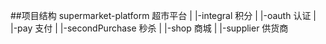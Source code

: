 ##项目结构
    supermarket-platform 超市平台
    |
    |-integral  积分
    |
    |-oauth     认证
    |
    |-pay       支付
    |
    |-secondPurchase  秒杀
    |
    |-shop       商城
    |
    |-supplier    供货商
    